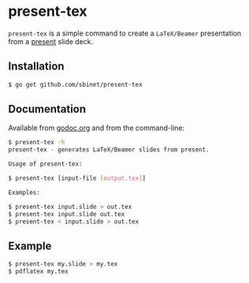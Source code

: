 present-tex
===========

`present-tex` is a simple command to create a `LaTeX/Beamer` presentation from a [present](https:///golang.org/x/tools/cmd/present) slide deck.

## Installation

```sh
$ go get github.com/sbinet/present-tex
```

## Documentation

Available from [godoc.org](https://godoc.org/github.com/sbinet/present-tex) and from the command-line:

```sh
$ present-tex -h
present-tex - generates LaTeX/Beamer slides from present.

Usage of present-tex:

$ present-tex [input-file [output.tex]]

Examples:

$ present-tex input.slide > out.tex
$ present-tex input.slide out.tex
$ present-tex < input.slide > out.tex

```

## Example

```sh
$ present-tex my.slide > my.tex
$ pdflatex my.tex
```

